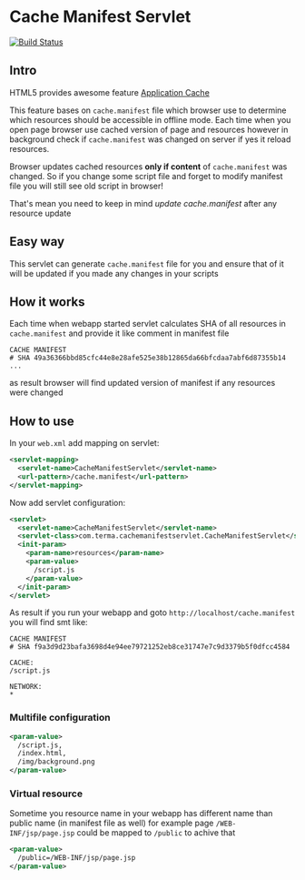 Cache Manifest Servlet
======================

[![Build Status](https://travis-ci.org/terma/cache-manifest-servlet.svg)](https://travis-ci.org/terma/cache-manifest-servlet)

## Intro

HTML5 provides awesome feature [Application Cache](http://www.html5rocks.com/en/tutorials/appcache/beginner/)

This feature bases on ```cache.manifest``` file which browser use to determine which resources should be accessible in offline mode. Each time when you open page browser use cached version of page and resources however in background check if ```cache.manifest``` was changed on server if yes it reload resources.

Browser updates cached resources **only if content** of ```cache.manifest``` was changed. So if you change some script file and forget to modify manifest file you will still see old script in browser!

That's mean you need to keep in mind *update cache.manifest* after any resource update

## Easy way

This servlet can generate ```cache.manifest``` file for you and ensure that of it will be updated if you made any changes in your scripts

## How it works

Each time when webapp started servlet calculates SHA of all resources in ```cache.manifest``` and provide it like comment in manifest file
```
CACHE MANIFEST
# SHA 49a36366bbd85cfc44e8e28afe525e38b12865da66bfcdaa7abf6d87355b14
...
```
as result browser will find updated version of manifest if any resources were changed

## How to use

In your ```web.xml``` add mapping on servlet:

```xml
<servlet-mapping>
  <servlet-name>CacheManifestServlet</servlet-name>
  <url-pattern>/cache.manifest</url-pattern>
</servlet-mapping>
```

Now add servlet configuration:

```xml
<servlet>
  <servlet-name>CacheManifestServlet</servlet-name>
  <servlet-class>com.terma.cachemanifestservlet.CacheManifestServlet</servlet-class>
  <init-param>
    <param-name>resources</param-name>
    <param-value>
      /script.js
    </param-value>
  </init-param>
</servlet>
```

As result if you run your webapp and goto ```http://localhost/cache.manifest``` you will find smt like:

```
CACHE MANIFEST
# SHA f9a3d9d23bafa3698d4e94ee79721252eb8ce31747e7c9d3379b5f0dfcc4584

CACHE:
/script.js

NETWORK:
*
```

### Multifile configuration

```xml
<param-value>
  /script.js,
  /index.html,
  /img/background.png
</param-value>
```

### Virtual resource

Sometime you resource name in your webapp has different name than public name (in manifest file as well) for example page ```/WEB-INF/jsp/page.jsp``` could be mapped to ```/public``` to achive that

```xml
<param-value>
  /public=/WEB-INF/jsp/page.jsp
</param-value>
```
